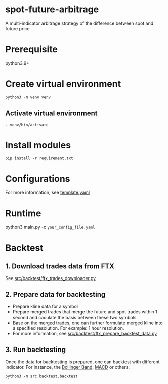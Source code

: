 # spot-future-arbitrage
A multi-indicator arbitrage strategy of the difference between spot and future price

# Prerequisite
python3.9+

# Create virtual environment
```python
python3 -m venv venv
```

## Activate virtual environment
```
. venv/bin/activate
```

# Install modules
```
pip install -r requirement.txt
```

# Configurations
For more information, see [template.yaml](template.yaml)

# Runtime
python3 main.py -c `your_config_file.yaml`

# Backtest

## 1. Download trades data from FTX
See [src/backtest/ftx_trades_downloader.py](src/backtest/ftx_trades_downloader.py)

## 2. Prepare data for backtesting

- Prepare kline data for a symbol
- Prepare merged trades that merge the future and spot trades within 1 second and caculate the basis between these two symbols
- Base on the merged trades, one can further formulate merged kline into a specified resolution. For example: 1 hour resolution.
- For more information, see [src/backtest/ftx_prepare_backtest_data.py](src/backtest/ftx_prepare_backtest_data.py)

## 3. Run backtesting

Once the data for backtesting is prepared, one can backtest with different indicator. For instance, the [Bollinger Band](src/backtest/backtest_bollinger.py), [MACD](src/backtest/backtest_macd.py) or others.

```
python3 -m src.backtest.backtest
```
